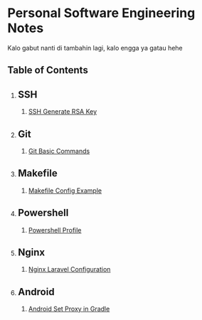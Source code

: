 # Personal Software Engineering Notes

Kalo gabut nanti di tambahin lagi, kalo engga ya gatau hehe

## Table of Contents

1. ## SSH
   1. [SSH Generate RSA Key](contents/ssh/ssh_gen-rsa.md)

1. ## Git
   1. [Git Basic Commands](contents/git/git_basic-commands.md)

1. ## Makefile
   1. [Makefile Config Example](contents/makefile/makefile_config-example.md)

1. ## Powershell
   1. [Powershell Profile](contents/powershell/powershell_profile.md)

1. ## Nginx
   1. [Nginx Laravel Configuration](contents/nginx/nginx_laravel-config.md)

1. ## Android
   1. [Android Set Proxy in Gradle](contents/android/android_set-gradle-proxy.md)
